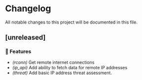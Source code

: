 # Changelog

All notable changes to this project will be documented in this file.

## [unreleased]

### 🚀 Features

- *(rconn)* Get remote internet connections
- *(ip_api)* Add ability to fetch data for remote IP addresses
- *(threat)* Add basic IP address threat assessment.

<!-- generated by git-cliff -->
